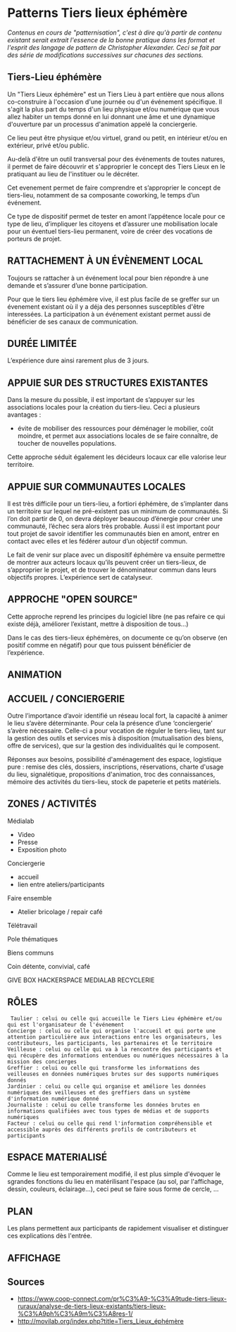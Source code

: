 # Patterns Tiers lieux éphémère

*Contenus en cours de "patternisation", c'est à dire qu'à partir de contenu existant serait extrait l'essence de la bonne pratique dans les format et l'esprit des langage de pattern de Christopher Alexander. Ceci se fait par des série de modifications successives sur chacunes des sections.*

## Tiers-Lieu éphémère

Un "Tiers Lieux éphémère" est un Tiers Lieu à part entière que nous allons co-construire à l'occasion d'une journée ou d'un événement spécifique. Il s'agit la plus part du temps d'un lieu physique et/ou numérique que vous allez habiter un temps donné en lui donnant une âme et une dynamique d'ouverture par un processus d'animation appelé la conciergerie.

Ce lieu peut être physique et/ou virtuel, grand ou petit, en intérieur et/ou en extérieur, privé et/ou public.

Au-delà d'être un outil transversal pour des événements de toutes natures, il permet de faire découvrir et s'approprier le concept des Tiers Lieux en le pratiquant au lieu de l'instituer ou le décréter. 

Cet evenement permet de faire comprendre et s’approprier le concept de tiers-lieu, notamment de sa composante coworking, le temps d’un événement.

Ce type de dispositif permet de tester en amont l’appétence locale pour ce type de lieu, d’impliquer les citoyens et d’assurer une mobilisation locale pour un éventuel tiers-lieu permanent, voire de créer des vocations de porteurs de projet. 


## RATTACHEMENT À UN ÉVÈNEMENT LOCAL

Toujours se rattacher à un événement local pour bien répondre à une demande et s’assurer d’une bonne participation.

Pour que le tiers lieu éphémère vive, il est plus facile de se greffer sur un évenement existant où il y a déja des personnes susceptibles d'être interessées. La participation à un événement existant permet aussi de bénéficier de ses canaux de communication.

## DURÉE LIMITÉE

L’expérience dure ainsi rarement plus de 3 jours.

## APPUIE SUR DES STRUCTURES EXISTANTES

 Dans la mesure du possible, il est important de s’appuyer sur les associations locales pour la création du tiers-lieu. Ceci a plusieurs avantages :

- évite de mobiliser des ressources pour déménager le mobilier,
coût moindre,
    et permet aux associations locales de se faire connaître, de toucher de nouvelles populations.

Cette approche séduit également les décideurs locaux car elle valorise leur territoire.

## APPUIE SUR COMMUNAUTES LOCALES

Il est très difficile pour un tiers-lieu, a fortiori éphémère, de s’implanter dans un territoire sur lequel ne pré-existent pas un minimum de communautés. Si l’on doit partir de 0, on devra déployer beaucoup d’énergie pour créer une communauté, l’échec sera alors très probable.  Aussi il est important pour tout projet de savoir identifier les communautés bien en amont, entrer en contact avec elles et les fédérer autour d’un objectif commun.

Le fait de venir sur place avec un dispositif éphémère va ensuite permettre de montrer aux acteurs locaux qu’ils peuvent créer un tiers-lieux, de s’approprier le projet, et de trouver le dénominateur commun dans leurs objectifs propres. L’expérience sert de catalyseur. 

## APPROCHE "OPEN SOURCE"

Cette approche reprend les principes du logiciel libre (ne pas refaire ce qui existe déjà, améliorer l’existant, mettre à disposition de tous...) 

Dans le cas des tiers-lieux éphémères, on documente ce qu’on observe (en positif comme en négatif) pour que tous puissent bénéficier de l’expérience. 

## ANIMATION

## ACCUEIL / CONCIERGERIE

Outre l’importance d’avoir identifié un réseau local fort, la capacité à animer le lieu s’avère déterminante. Pour cela la présence d’une ‘conciergerie’ s’avère nécessaire.  Celle-ci a pour vocation de réguler le tiers-lieu, tant sur la gestion des outils et services mis à disposition (mutualisation des biens, offre de services), que sur la gestion des individualités qui le composent. 

Réponses aux besoins, possibilité d'aménagement des espace, logistique pure : remise des clés, dossiers, inscriptions, réservations, charte d'usage du lieu, signalétique, propositions d'animation, troc des connaissances, mémoire des activités du tiers-lieu, stock de papeterie et petits matériels. 

## ZONES / ACTIVITÉS

Médialab
- Video 
- Presse
- Exposition photo

Conciergerie
- accueil
- lien entre ateliers/participants

Faire ensemble
- Atelier bricolage / repair café

Télétravail

Pole thématiques

Biens communs

Coin détente, convivial, café

GIVE BOX
HACKERSPACE
MEDIALAB
RECYCLERIE

## RÔLES

     Taulier : celui ou celle qui accueille le Tiers Lieu éphémère et/ou qui est l'organisateur de l'événement
    Concierge : celui ou celle qui organise l'accueil et qui porte une attention particulière aux interactions entre les organisateurs, les contributeurs, les participants, les partenaires et le territoire
    Veilleuse : celui ou celle qui va à la rencontre des participants et qui récupère des informations entendues ou numériques nécessaires à la mission des concierges
    Greffier : celui ou celle qui transforme les informations des veilleuses en données numériques brutes sur des supports numériques donnés
    Jardinier : celui ou celle qui organise et améliore les données numériques des veilleuses et des greffiers dans un système d'information numérique donné
    Journaliste : celui ou celle transforme les données brutes en informations qualifiées avec tous types de médias et de supports numériques
    Facteur : celui ou celle qui rend l'information compréhensible et accessible auprès des différents profils de contributeurs et participants

## ESPACE MATERIALISÉ

Comme le lieu est temporairement modifié, il est plus simple d'évoquer le sgrandes fonctions du lieu en matérilisant l'espace (au sol, par l'affichage, dessin, couleurs, éclairage...), ceci peut se faire sous forme de cercle, ...



## PLAN

Les plans permettent aux participants de rapidement visualiser et distinguer ces explications dès l'entrée.

## AFFICHAGE


## Sources

- https://www.coop-connect.com/pr%C3%A9-%C3%A9tude-tiers-lieux-ruraux/analyse-de-tiers-lieux-existants/tiers-lieux-%C3%A9ph%C3%A9m%C3%A8res-1/
- http://movilab.org/index.php?title=Tiers_Lieux_éphémère
